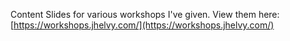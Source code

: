 
Content Slides for various workshops I've given. View them here: [https://workshops.jhelvy.com/](https://workshops.jhelvy.com/)